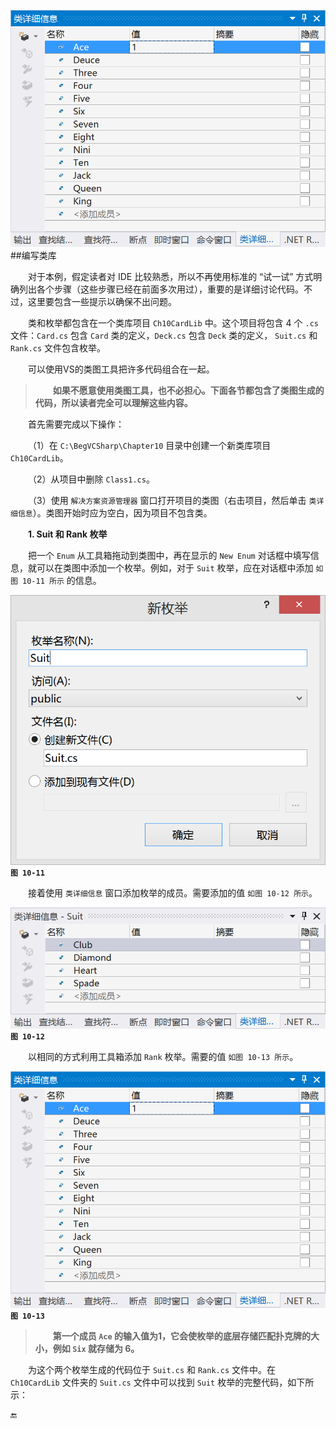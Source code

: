 ![](/assets/10-13.png)##编写类库

&emsp;&emsp;对于本例，假定读者对 IDE 比较熟悉，所以不再使用标准的 “试一试” 方式明确列出各个步骤（这些步骤已经在前面多次用过），重要的是详细讨论代码。不过，这里要包含一些提示以确保不出问题。

&emsp;&emsp;类和枚举都包含在一个类库项目 `Ch10CardLib` 中。这个项目将包含 4 个 `.cs` 文件：`Card.cs` 包含 `Card` 类的定义，`Deck.cs` 包含 `Deck` 类的定义， `Suit.cs` 和 `Rank.cs` 文件包含枚举。

&emsp;&emsp;可以使用VS的类图工具把许多代码组合在一起。

>&emsp;&emsp;**如果不愿意使用类图工具，也不必担心。下面各节都包含了类图生成的代码，所以读者完全可以理解这些内容。**

&emsp;&emsp;首先需要完成以下操作：

&emsp;&emsp;（1）在 `C:\BegVCSharp\Chapter10` 目录中创建一个新类库项目 `Ch10CardLib`。

&emsp;&emsp;（2）从项目中删除 `Class1.cs`。

&emsp;&emsp;（3）使用 `解决方案资源管理器` 窗口打开项目的类图（右击项目，然后单击 `类详细信息`）。类图开始时应为空白，因为项目不包含类。

&emsp;&emsp;**1. Suit 和 Rank 枚举**

&emsp;&emsp;把一个 `Enum` 从工具箱拖动到类图中，再在显示的 `New Enum` 对话框中填写信息，就可以在类图中添加一个枚举。例如，对于 `Suit` 枚举，应在对话框中添加 `如图 10-11 所示` 的信息。


![图 10-11](/assets/10-11.png)
**`图 10-11`**



&emsp;&emsp;接着使用 `类详细信息` 窗口添加枚举的成员。需要添加的值 `如图 10-12 所示`。

![图 10-12](/assets/10-12.png)
**`图 10-12`**

&emsp;&emsp;以相同的方式利用工具箱添加 `Rank` 枚举。需要的值 `如图 10-13 所示`。



![图 10-13](/assets/10-13.png)
**`图 10-13`**


>&emsp;&emsp;**第一个成员 `Ace` 的输入值为1，它会使枚举的底层存储匹配扑克牌的大小，例如 `Six` 就存储为 6。**

&emsp;&emsp;为这个两个枚举生成的代码位于 `Suit.cs` 和 `Rank.cs` 文件中。在 `Ch10CardLib` 文件夹的 `Suit.cs` 文件中可以找到 `Suit` 枚举的完整代码，如下所示：




🔚
